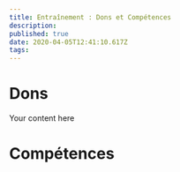 ```yaml
---
title: Entraînement : Dons et Compétences
description: 
published: true
date: 2020-04-05T12:41:10.617Z
tags: 
---
```


# Dons
Your content here

# Compétences